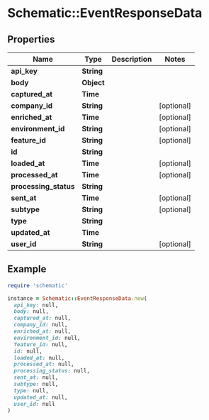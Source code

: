 # Schematic::EventResponseData

## Properties

| Name | Type | Description | Notes |
| ---- | ---- | ----------- | ----- |
| **api_key** | **String** |  |  |
| **body** | **Object** |  |  |
| **captured_at** | **Time** |  |  |
| **company_id** | **String** |  | [optional] |
| **enriched_at** | **Time** |  | [optional] |
| **environment_id** | **String** |  | [optional] |
| **feature_id** | **String** |  | [optional] |
| **id** | **String** |  |  |
| **loaded_at** | **Time** |  | [optional] |
| **processed_at** | **Time** |  | [optional] |
| **processing_status** | **String** |  |  |
| **sent_at** | **Time** |  | [optional] |
| **subtype** | **String** |  | [optional] |
| **type** | **String** |  |  |
| **updated_at** | **Time** |  |  |
| **user_id** | **String** |  | [optional] |

## Example

```ruby
require 'schematic'

instance = Schematic::EventResponseData.new(
  api_key: null,
  body: null,
  captured_at: null,
  company_id: null,
  enriched_at: null,
  environment_id: null,
  feature_id: null,
  id: null,
  loaded_at: null,
  processed_at: null,
  processing_status: null,
  sent_at: null,
  subtype: null,
  type: null,
  updated_at: null,
  user_id: null
)
```

